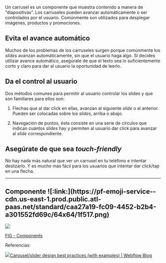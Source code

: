 Un carrusel es un componente que muestra contenido a manera de “diapositivas”. Los carruseles pueden avanzar automáticamente o ser controlados por el usuario. Comúnmente son utilizados para desplegar imágenes, productos y promociones.

## Evita el avance automático

Muchos de los problemas de los carruseles surgen porque comúnmente los _slides_ avanzan automáticamente, sin que el usuario haga algo. Si decides utilizar avance automático, asegúrate de que el texto sea lo suficientemente corto y claro para dar al usuario la oportunidad de leerlo.

## Da el control al usuario

Dos métodos comunes para permitir al usuario controlar los slides y que son familiares para ellos son:

1.  Flechas que al dar click en ellas, avanzan al siguiente _slide_ o al anterior. Pueden ser colocadas sobre los _slides_, arriba o abajo.
    
2.  Navegación de puntos, ésta consiste en una serie de círculos que indican cuántos _slides_ hay y permiten al usuario dar click para avanzar al _slide_ correspondiente.
    

## Asegúrate de que sea _touch-friendly_

No hay nada más natural que ver un carrusel en tu teléfono e intentar deslizarlo. Y es mucho más fácil para los usuarios que intentar dar click/tap en una flecha.

---

## Componente [](https://www.figma.com/file/Zv5cp2PFUMFR3G3fp6qb15/Flare-Igniter-%F0%9F%A7%AC?node-id=2105%3A2448 "https://www.figma.com/file/Zv5cp2PFUMFR3G3fp6qb15/Flare-Igniter-%F0%9F%A7%AC?node-id=2105%3A2448")![:link:](https://pf-emoji-service--cdn.us-east-1.prod.public.atl-paas.net/standard/caa27a19-fc09-4452-b2b4-a301552fd69c/64x64/1f517.png)

![](https://static.figma.com/uploads/b6df2735e4cb368306acf5480b50f96e69f96099)

[FIG - Components](https://www.figma.com/file/adTpzuue9VJyGt5D6bb45F/FIG---Components?node-id=2105%3A2468)

Referencias:

[![](https://assets-global.website-files.com/6009e6adcf8c45466fee3e56/602c52f665edd785545a12b7_default_favicon.png)Carousel/slider design best practices (with examples) | Webflow Blog](https://webflow.com/blog/carousel-slider-design-best-practices)